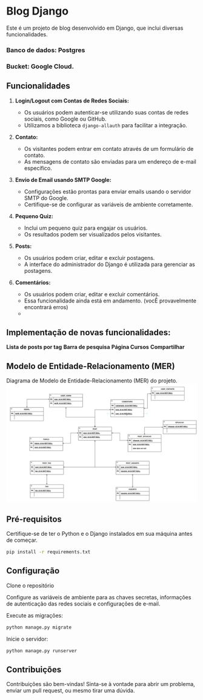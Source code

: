 # Blog Django

Este é um projeto de blog desenvolvido em Django, que inclui diversas funcionalidades.
### Banco de dados: Postgres
### Bucket: Google Cloud. 

## Funcionalidades

1. **Login/Logout com Contas de Redes Sociais:**
   - Os usuários podem autenticar-se utilizando suas contas de redes sociais, como Google ou GitHub.
   - Utilizamos a biblioteca `django-allauth` para facilitar a integração.

2. **Contato:**
   - Os visitantes podem entrar em contato através de um formulário de contato.
   - As mensagens de contato são enviadas para um endereço de e-mail específico.

3. **Envio de Email usando SMTP Google:**
   - Configurações estão prontas para enviar emails usando o servidor SMTP do Google.
   - Certifique-se de configurar as variáveis de ambiente corretamente.

4. **Pequeno Quiz:**
   - Inclui um pequeno quiz para engajar os usuários.
   - Os resultados podem ser visualizados pelos visitantes.

5. **Posts:**
   - Os usuários podem criar, editar e excluir postagens.
   - A interface do administrador do Django é utilizada para gerenciar as postagens.
     
6. **Comentários:**
   - Os usuários podem criar, editar e excluir comentários.
   - Essa funcionalidade ainda está em andamento. (vocÊ provavelmente encontrará erros)
   - 
## Implementação de novas funcionalidades:
**Lista de posts por tag**
**Barra de pesquisa**
**Página Cursos**
**Compartilhar**

## Modelo de Entidade-Relacionamento (MER)

Diagrama de Modelo de Entidade-Relacionamento (MER) do projeto.
![Diagrama MER](https://github.com/BrendaAndreia/blogTi/blob/main/MER.jpg?raw=true)

## Pré-requisitos

Certifique-se de ter o Python e o Django instalados em sua máquina antes de começar.

```bash
pip install -r requirements.txt
```
## Configuração
Clone o repositório

Configure as variáveis de ambiente para as chaves secretas, informações de autenticação das redes sociais e configurações de e-mail.

Execute as migrações:
```bash
python manage.py migrate
```
Inicie o servidor:
```bash
python manage.py runserver
```
## Contribuições
Contribuições são bem-vindas! Sinta-se à vontade para abrir um problema, enviar um pull request, ou mesmo tirar uma dúvida. 
